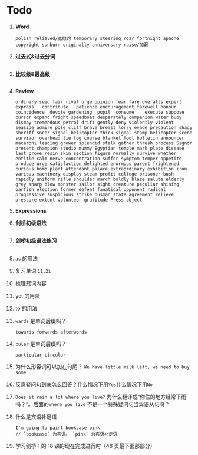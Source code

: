 # Todo

1. **Word**

   ```
   polish relieved/宽慰的 temporary steering roar fortnight apache copyright sunburn originally anniversary raise/加薪
   ```

2. **过去式&过去分词**

   ```

   ```

3. **比较级&最高级**

   ```

   ```

4. **Review**

   ```
   ordinary seed fair rival urge opinion fear fare overalls expert express   contribute   patience encouragement farewell honour coincidence  devote gardening  pupil  consume    execute suppose cursor expand fright speedboat desperately companion water buoy dismay tremendous petrol drift gently deny violently violent seaside admire pole cliff brave breast lorry evade precaution shady sheriff sneer signal helicopter thick signal stamp helicopter scene survivor overhead lie fog course blanket fool bulletin announcer macaroni leading grower splendid stalk gather thresh process Signor present champion studio mummy Egyptian temple mark plate disease last prove resin skin section figure normally survive whether entitle calm nerve concentration suffer symptom temper appetite produce urge satisfaction delighted enormous parent frightened curious bomb plant attendant palace extraordinary exhibition iron various machinery display steam profit college prisoner bush rapidly uniform rifle shoulder march boldly blaze salute elderly grey sharp blow monster sailor sight creature peculiar shining oarfish election former defeat fanatical opponent radical progressive suspicious strike busman state agreement relieve pressure extent volunteer gratitude Press object
   ```

5. **Expressions**

6. **剑桥初级语法**

   ```

   ```

7. **剑桥初级语法练习**

   ```

   ```

8. `as` 的用法

9. 复习单词 `11.21`

10. 梳理冠词内容

11. yet 的用法

12. to 的用法

13. `wards` 是单词后缀吗？

    ```
    towards forwards afterwords
    ```

14. `cular` 是单词后缀吗？

    ```
    particular circular
    ```

15. 为什么形容词可以加在句尾？ `We have little milk left, we need to buy some`

16. 反意疑问句到底怎么回答？什么情况下用`Yes`什么情况下用`No`

17. `Does it rain a lot where you live?` 为什么翻译成“你住的地方经常下雨吗？”。后面的`where you live` 不是一个特殊疑问句当宾语从句吗？

18. 什么是宾语补足语

    ```
    I'm going to paint bookcase pink
    // `bookcase` 为宾语。 `pink` 为宾语补足语
    ```

19. 学习剑桥 1 的 18 课的现在完成进行时（48 页最下面那部分）
